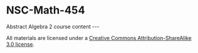 # NSC-Math-454
Abstract Algebra 2 course content ---

All materials are licensed under a [Creative Commons Attribution-ShareAlike 3.0 license](http://creativecommons.org/licenses/by-sa/3.0/us/). 

